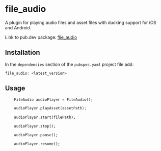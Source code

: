 # file_audio

A plugin for playing audio files and asset files with ducking support for iOS and Android. 

Link to pub.dev package: [flie_audio](https://pub.dev/packages/file_audio)

## Installation
In the `dependencies` section of the `pubspec.yaml` project file add:

```
file_audio: <latest_version>
```

## Usage

```dart
    FileAudio audioPlayer = FileAudio();

    audioPlayer.playAsset(assetPath);
    
    audioPlayer.start(filePath);

    audioPlayer.stop();

    audioPlayer.pause();

    audioPlayer.resume();
```